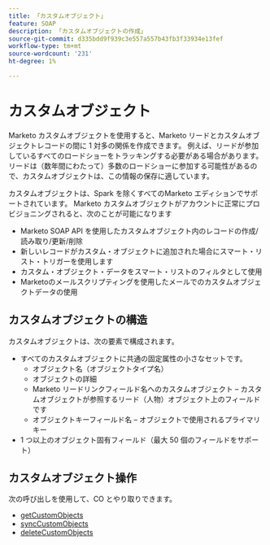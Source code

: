 ```yaml
---
title: 「カスタムオブジェクト」
feature: SOAP
description: 「カスタムオブジェクトの作成」
source-git-commit: d335bdd9f939c3e557a557b43fb3f33934e13fef
workflow-type: tm+mt
source-wordcount: '231'
ht-degree: 1%

---
```



# カスタムオブジェクト

Marketo カスタムオブジェクトを使用すると、Marketo リードとカスタムオブジェクトレコードの間に 1 対多の関係を作成できます。 例えば、リードが参加しているすべてのロードショーをトラッキングする必要がある場合があります。 リードは（数年間にわたって）多数のロードショーに参加する可能性があるので、カスタムオブジェクトは、この情報の保存に適しています。

カスタムオブジェクトは、Spark を除くすべてのMarketo エディションでサポートされています。 Marketo カスタムオブジェクトがアカウントに正常にプロビジョニングされると、次のことが可能になります

- Marketo SOAP API を使用したカスタムオブジェクト内のレコードの作成/読み取り/更新/削除
- 新しいレコードがカスタム・オブジェクトに追加された場合にスマート・リスト・トリガーを使用します
- カスタム・オブジェクト・データをスマート・リストのフィルタとして使用
- Marketoのメールスクリプティングを使用したメールでのカスタムオブジェクトデータの使用

## カスタムオブジェクトの構造

カスタムオブジェクトは、次の要素で構成されます。

- すべてのカスタムオブジェクトに共通の固定属性の小さなセットです。
   - オブジェクト名（オブジェクトタイプ名）
   - オブジェクトの詳細
   - Marketo リードリンクフィールド名へのカスタムオブジェクト – カスタムオブジェクトが参照するリード（人物）オブジェクト上のフィールドです
   - オブジェクトキーフィールド名 – オブジェクトで使用されるプライマリキー
- 1 つ以上のオブジェクト固有フィールド（最大 50 個のフィールドをサポート）

## カスタムオブジェクト操作

次の呼び出しを使用して、CO とやり取りできます。

- [getCustomObjects](https://developer.adobe.com/marketo-apis/api/mapi/#tag/Custom-Objects/operation/getCustomObjectsUsingGET)
- [syncCustomObjects](https://developer.adobe.com/marketo-apis/api/mapi/#tag/Custom-Objects/operation/syncCustomObjectsUsingPOST)
- [deleteCustomObjects](https://developer.adobe.com/marketo-apis/api/mapi/#tag/Custom-Objects/operation/deleteCustomObjectsUsingPOST)
